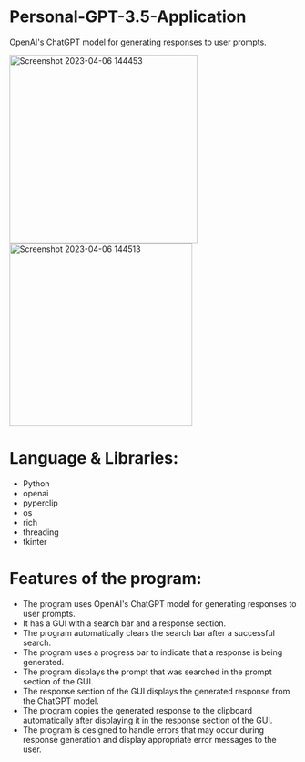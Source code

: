 # Personal-GPT-3.5-Application
OpenAI's ChatGPT model for generating responses to user prompts.

<img width="330" alt="Screenshot 2023-04-06 144453" src="https://user-images.githubusercontent.com/99079792/230327101-8603ef13-54e2-4bca-868f-be04edabd63f.png">
<img width="321" alt="Screenshot 2023-04-06 144513" src="https://user-images.githubusercontent.com/99079792/230327144-2001a80d-b94b-4c14-9ce9-8d5de70a6c34.png">

# Language & Libraries:

 * Python
 * openai
 * pyperclip 
 * os
 * rich
 * threading
 * tkinter
 
# Features of the program:
 * The program uses OpenAI's ChatGPT model for generating responses to user prompts.
 * It has a GUI with a search bar and a response section.
 * The program automatically clears the search bar after a successful search.
 * The program uses a progress bar to indicate that a response is being generated.
 * The program displays the prompt that was searched in the prompt section of the GUI.
 * The response section of the GUI displays the generated response from the ChatGPT model.
 * The program copies the generated response to the clipboard automatically after displaying it in the response section of the GUI.
 * The program is designed to handle errors that may occur during response generation and display appropriate error messages to the user.
